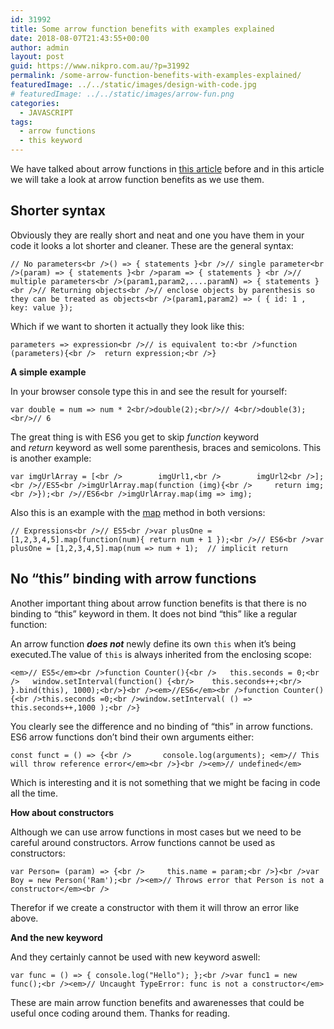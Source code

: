 ```yaml
---
id: 31992
title: Some arrow function benefits with examples explained
date: 2018-08-07T21:43:55+00:00
author: admin
layout: post
guid: https://www.nikpro.com.au/?p=31992
permalink: /some-arrow-function-benefits-with-examples-explained/
featuredImage: ../../static/images/design-with-code.jpg
# featuredImage: ../../static/images/arrow-fun.png
categories:
  - JAVASCRIPT
tags:
  - arrow functions
  - this keyword
---
```

We have talked about arrow functions in [this article](https://www.nikpro.com.au/all-you-need-to-know-about-arrow-functions-in-javascript/) before and in this article we will take a look at arrow function benefits as we use them.

## Shorter syntax

Obviously they are really short and neat and one you have them in your code it looks a lot shorter and cleaner. These are the general syntax:


```
// No parameters<br />() => { statements }<br />// single parameter<br />(param) => { statements }<br />param => { statements } <br />// multiple parameters<br />(param1,param2,....paramN) => { statements }<br />// Returning objects<br />// enclose objects by parenthesis so they can be treated as objects<br />(param1,param2) => ( { id: 1 , key: value });
```


Which if we want to shorten it actually they look like this:


```
parameters => expression<br />// is equivalent to:<br />function (parameters){<br />  return expression;<br />}
```


**A simple example**

In your browser console type this in and see the result for yourself:


```
var double = num => num * 2<br/>double(2);<br/>// 4<br/>double(3);<br/>// 6
```


The great thing is with ES6 you get to skip _function_ keyword and _return_ keyword as well some parenthesis, braces and semicolons. This is another example:


```
var imgUrlArray = [<br />        imgUrl1,<br />        imgUrl2<br />];<br />//ES5<br />imgUrlArray.map(function (img){<br />     return img;<br />});<br />//ES6<br />imgUrlArray.map(img => img);
```


Also this is an example with the [map](https://www.nikpro.com.au/practice-with-map-filter-and-sort-methods-in-javascript-the-es6-way/) method in both versions:


```
// Expressions<br />// ES5<br />var plusOne = [1,2,3,4,5].map(function(num){ return num + 1 });<br />// ES6<br />var plusOne = [1,2,3,4,5].map(num => num + 1);  // implicit return
```


## No &#8220;this&#8221; binding with arrow functions

Another important thing about arrow function benefits is that there is no binding to &#8220;this&#8221; keyword in them. It does not bind &#8220;this&#8221; like a regular function:

An arrow function **_does not_** newly define its own `this` when it&#8217;s being executed.The value of `this` is always inherited from the enclosing scope:

```
<em>// ES5</em><br />function Counter(){<br />   this.seconds = 0;<br />   window.setInterval(function() {<br/>    this.seconds++;<br/>  }.bind(this), 1000);<br/>}<br /><em>//ES6</em><br />function Counter(){<br />this.seconds =0;<br />window.setInterval( () => this.seconds++,1000 );<br />}
```


You clearly see the difference and no binding of &#8220;this&#8221; in arrow functions. ES6 arrow functions don’t bind their own arguments either:


```
const funct = () => {<br />       console.log(arguments); <em>// This will throw reference error</em><br />}<br /><em>// undefined</em>
```


Which is interesting and it is not something that we might be facing in code all the time. 

**How about constructors**

Although we can use arrow functions in most cases but we need to be careful around constructors. Arrow functions cannot be used as constructors:


```
var Person= (param) => {<br />     this.name = param;<br />}<br />var Boy = new Person('Ram');<br /><em>// Throws error that Person is not a constructor</em><br />
```


Therefor if we create a constructor with them it will throw an error like above.

**And the new keyword**

And they certainly cannot be used with new keyword aswell:


```
var func = () => { console.log("Hello"); };<br />var func1 = new func();<br /><em>// Uncaught TypeError: func is not a constructor</em>
```


These are main arrow function benefits and awarenesses that could be useful once coding around them. Thanks for reading.